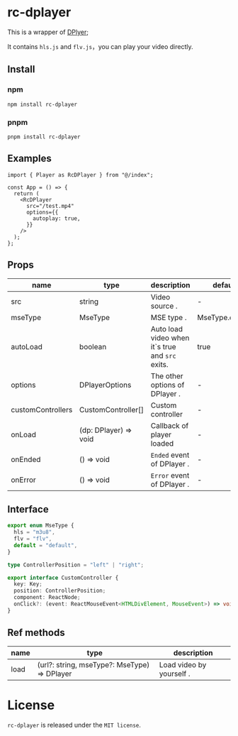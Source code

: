 # rc-dplayer

This is a wrapper of [DPlyer](https://github.com/DIYgod/DPlayer);

It contains `hls.js` and `flv.js`，you can play your video directly.

## Install

### npm

```shell
npm install rc-dplayer
```

### pnpm

```shell
pnpm install rc-dplayer
```

## Examples

```tsx
import { Player as RcDPlayer } from "@/index";

const App = () => {
  return (
    <RcDPlayer
      src="/test.mp4"
      options={{
        autoplay: true,
      }}
    />
  );
};
```

## Props

| name              | type                  | description                                      | default         |
| ----------------- | --------------------- | ------------------------------------------------ | --------------- |
| src               | string                | Video source .                                   | -               |
| mseType           | MseType               | MSE type .                                       | MseType.default |
| autoLoad          | boolean               | Auto load video when it\`s true and `src` exits. | true            |
| options           | DPlayerOptions        | The other options of DPlayer .                   | -               |
| customControllers | CustomController[]    | Custom controller                                | -               |
| onLoad            | (dp: DPlayer) => void | Callback of player loaded                        | -               |
| onEnded           | () => void            | `Ended` event of DPlayer .                       | -               |
| onError           | () => void            | `Error` event of DPlayer .                       | -               |

## Interface

```typescript
export enum MseType {
  hls = "m3u8",
  flv = "flv",
  default = "default",
}
```

```typescript
type ControllerPosition = "left" | "right";

export interface CustomController {
  key: Key;
  position: ControllerPosition;
  component: ReactNode;
  onClick?: (event: ReactMouseEvent<HTMLDivElement, MouseEvent>) => void;
}
```

## Ref methods

| name | type                                         | description              |
| ---- | -------------------------------------------- | ------------------------ |
| load | (url?: string, mseType?: MseType) => DPlayer | Load video by yourself . |

# License

`rc-dplayer` is released under the `MIT license`.
